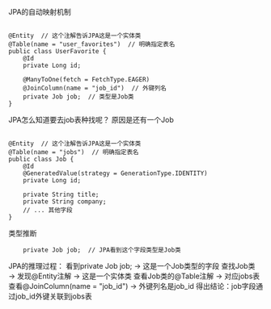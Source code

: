 JPA的自动映射机制

```

@Entity  // 这个注解告诉JPA这是一个实体类
@Table(name = "user_favorites")  // 明确指定表名
public class UserFavorite {
    @Id
    private Long id;
    
    @ManyToOne(fetch = FetchType.EAGER)
    @JoinColumn(name = "job_id")  // 外键列名
    private Job job;  // 类型是Job类
}
```

JPA怎么知道要去job表种找呢？
原因是还有一个Job

```

@Entity  // 这个注解告诉JPA这是一个实体类
@Table(name = "jobs")  // 明确指定表名
public class Job {
    @Id
    @GeneratedValue(strategy = GenerationType.IDENTITY)
    private Long id;
    
    private String title;
    private String company;
    // ... 其他字段
}
```
类型推断
```
    private Job job;  // JPA看到这个字段类型是Job类
```
JPA的推理过程：
看到private Job job; → 这是一个Job类型的字段
查找Job类 → 发现@Entity注解 → 这是一个实体类
查看Job类的@Table注解 → 对应jobs表
查看@JoinColumn(name = "job_id") → 外键列名是job_id
得出结论：job字段通过job_id外键关联到jobs表